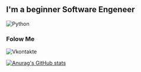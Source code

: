 ## I'm a beginner Software Engeneer


![Python](https://img.shields.io/badge/-Python-090909?style=for-the-badge&logo=python&logoColor=)

### Folow Me
![Vkontakte](https://img.shields.io/badge/-Vkontakte-090909?style=for-the-badge&logo=Vk&logoColor=4F7DB3)

[![Anurag's GitHub stats](https://github-readme-stats.vercel.app/api?username=Vivadis&show_icons=true)](https://github.com/Vivadis/github-readme-stats)